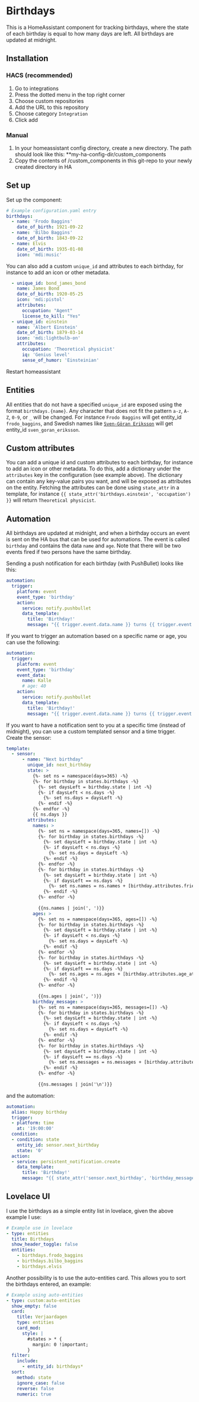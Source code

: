 # Birthdays
This is a HomeAssistant component for tracking birthdays, where the state of each birthday is equal to how many days are left. All birthdays are updated at midnight.

## Installation

### HACS (recommended)
1. Go to integrations
2. Press the dotted menu in the top right corner
3. Choose custom repositories
4. Add the URL to this repository
5. Choose category `Integration`
6. Click add

### Manual
1. In your homeassistant config directory, create a new directory. The path should look like this: **my-ha-config-dir/custom_components
2. Copy the contents of /custom_components in this git-repo to your newly created directory in HA

## Set up
Set up the component:
```yaml
# Example configuration.yaml entry
birthdays:
  - name: 'Frodo Baggins'
    date_of_birth: 1921-09-22
  - name: 'Bilbo Baggins'
    date_of_birth: 1843-09-22
  - name: Elvis
    date_of_birth: 1935-01-08
    icon: 'mdi:music'
```

You can also add a custom `unique_id` and attributes to each birthday, for instance to add an icon or other metadata.
```yaml
  - unique_id: bond_james_bond
    name: James Bond
    date_of_birth: 1920-05-25
    icon: 'mdi:pistol'
    attributes:
      occupation: "Agent"
      license_to_kill: "Yes"
  - unique_id: einstein
    name: 'Albert Einstein'
    date_of_birth: 1879-03-14
    icon: 'mdi:lightbulb-on'
    attributes:
      occupation: 'Theoretical physicist'
      iq: 'Genius level'
      sense_of_humor: 'Einsteinian'
```
Restart homeassistant

## Entities
All entities that do not have a specified `unique_id` are exposed using the format `birthdays.{name}`. Any character that does not fit the pattern `a-z`, `A-Z`, `0-9`, or `_` will be changed. For instance `Frodo Baggins` will get entity_id `frodo_baggins`, and Swedish names like [`Sven-Göran Eriksson`](https://sv.wikipedia.org/wiki/Sven-G%C3%B6ran_Eriksson) will get entity_id `sven_goran_eriksson`.

## Custom attributes
You can add a unique id and custom attributes to each birthday, for instance to add an icon or other metadata.
To do this, add a dictionary under the `attributes` key in the configuration (see example above). The dictionary can contain any key-value pairs you want, and will be exposed as attributes on the entity.
Fetching the attributes can be done using `state_attr` in a template, for instance `{{ state_attr('birthdays.einstein', 'occupation') }}` will return `Theoretical physicist`.

## Automation
All birthdays are updated at midnight, and when a birthday occurs an event is sent on the HA bus that can be used for automations. The event is called `birthday` and contains the data `name` and `age`. Note that there will be two events fired if two persons have the same birthday.

Sending a push notification for each birthday (with PushBullet) looks like this:
```yaml
automation:
  trigger:
    platform: event
    event_type: 'birthday'
    action:
      service: notify.pushbullet
      data_template:
        title: 'Birthday!'
        message: "{{ trigger.event.data.name }} turns {{ trigger.event.data.age }} today!"
```

If you want to trigger an automation based on a specific name or age, you can use the following:
```yaml
automation:
  trigger:
    platform: event
    event_type: 'birthday'
    event_data:
      name: Kalle
      # age: 40
    action:
      service: notify.pushbullet
      data_template:
        title: 'Birthday!'
        message: "{{ trigger.event.data.name }} turns {{ trigger.event.data.age }} today!"
```

If you want to have a notification sent to you at a specific time (instead of midnight), you can use a custom templated sensor and a time trigger.
Create the sensor:
~~~yaml
template:
  - sensor:
      - name: "Next birthday"
        unique_id: next_birthday
        state: >
          {%- set ns = namespace(days=365) -%}
          {%- for birthday in states.birthdays -%}
            {%- set daysLeft = birthday.state | int -%}
            {%- if daysLeft < ns.days -%}
              {%- set ns.days = daysLeft -%}
            {%- endif -%}
          {%- endfor -%}
          {{ ns.days }}
        attributes:
          names: >
            {%- set ns = namespace(days=365, names=[]) -%}
            {%- for birthday in states.birthdays -%}
              {%- set daysLeft = birthday.state | int -%}
              {%- if daysLeft < ns.days -%}
                {%- set ns.days = daysLeft -%}
              {%- endif -%}
            {%- endfor -%}
            {%- for birthday in states.birthdays -%}
              {%- set daysLeft = birthday.state | int -%}
              {%- if daysLeft == ns.days -%}
                {%- set ns.names = ns.names + [birthday.attributes.friendly_name] -%}
              {%- endif -%}
            {%- endfor -%}
  
            {{ns.names | join(', ')}}
          ages: >
            {%- set ns = namespace(days=365, ages=[]) -%}
            {%- for birthday in states.birthdays -%}
              {%- set daysLeft = birthday.state | int -%}
              {%- if daysLeft < ns.days -%}
                {%- set ns.days = daysLeft -%}
              {%- endif -%}
            {%- endfor -%}
            {%- for birthday in states.birthdays -%}
              {%- set daysLeft = birthday.state | int -%}
              {%- if daysLeft == ns.days -%}
                {%- set ns.ages = ns.ages + [birthday.attributes.age_at_next_birthday] -%}
              {%- endif -%}
            {%- endfor -%}
  
            {{ns.ages | join(', ')}}
          birthday_message: >
            {%- set ns = namespace(days=365, messages=[]) -%}
            {%- for birthday in states.birthdays -%}
              {%- set daysLeft = birthday.state | int -%}
              {%- if daysLeft < ns.days -%}
                {%- set ns.days = daysLeft -%}
              {%- endif -%}
            {%- endfor -%}
            {%- for birthday in states.birthdays -%}
              {%- set daysLeft = birthday.state | int -%}
              {%- if daysLeft == ns.days -%}
                {%- set ns.messages = ns.messages + [birthday.attributes.friendly_name + ' fyller ' + (birthday.attributes.age_at_next_birthday | string) + ' idag!'] -%}
              {%- endif -%}
            {%- endfor -%}
  
            {{ns.messages | join('\n')}}
~~~
and the automation:
```yaml
automation:
  alias: Happy birthday
  trigger:
  - platform: time
    at: '19:00:00'
  condition:
  - condition: state
    entity_id: sensor.next_birthday
    state: '0'
  action:
  - service: persistent_notification.create
    data_template:
      title: 'Birthday!'
      message: "{{ state_attr('sensor.next_birthday', 'birthday_message') }}"
```

## Lovelace UI
I use the birthdays as a simple entity list in lovelace, given the above example I use:
```yaml
# Example use in lovelace
- type: entities
  title: Birthdays
  show_header_toggle: false
  entities:
    - birthdays.frodo_baggins
    - birthdays.bilbo_baggins
    - birthdays.elvis
```

Another possibility is to use the auto-entities card. This allows you to sort the birthdays entered, an example:
```yaml
# Example using auto-entities
- type: custom:auto-entities
  show_empty: false
  card:
    title: Verjaardagen
    type: entities
    card_mod:
      style: |
        #states > * {
          margin: 0 !important;
        }
  filter:
    include:
      - entity_id: birthdays*
  sort:
    method: state
    ignore_case: false
    reverse: false
    numeric: true
```


